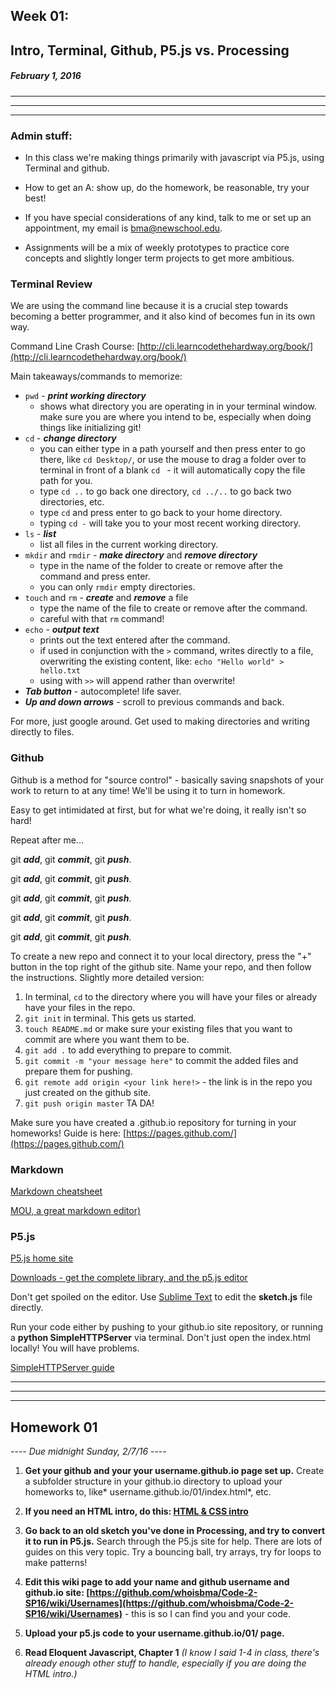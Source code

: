 ## Week 01:

## Intro, Terminal, Github, P5.js vs. Processing

##### February 1, 2016

---
---
---

### Admin stuff:

* In this class we're making things primarily with javascript via P5.js, using Terminal and github.

* How to get an A: show up, do the homework, be reasonable, try your best!

* If you have special considerations of any kind, talk to me or set up an appointment, my email is bma@newschool.edu.

* Assignments will be a mix of weekly prototypes to practice core concepts and slightly longer term projects to get more ambitious.

### Terminal Review

We are using the command line because it is a crucial step towards becoming a better programmer, and it also kind of becomes fun in its own way.

Command Line Crash Course: [http://cli.learncodethehardway.org/book/](http://cli.learncodethehardway.org/book/)

Main takeaways/commands to memorize:

* ```pwd``` - ***print working directory***
	* shows what directory you are operating in in your terminal window. make sure you are where you intend to be, especially when doing things like initializing git!
* ```cd``` - ***change directory***
	* you can either type in a path yourself and then press enter to go there, like ```cd Desktop/```, or use the mouse to drag a folder over to terminal in front of a blank ```cd ``` - it will automatically copy the file path for you.
	* type ```cd ..``` to go back one directory, ```cd ../..``` to go back two directories, etc.
	* type ```cd``` and press enter to go back to your home directory.
	* typing ```cd -``` will take you to your most recent working directory.
* ```ls``` - ***list***
	* list all files in the current working directory.
* ```mkdir``` and ```rmdir``` - ***make directory*** and ***remove directory***
	* type in the name of the folder to create or remove after the command and press enter. 
	* you can only ```rmdir``` empty directories.
* ```touch``` and ```rm``` - ***create*** and ***remove*** a file
	* type the name of the file to create or remove after the command.
	* careful with that ```rm``` command! 
* ```echo``` - ***output text***
	* prints out the text entered after the command.
	* if used in conjunction with the ```>``` command, writes directly to a file, overwriting the existing content, like: ```echo "Hello world" > hello.txt```
	* using with ```>>``` will append rather than overwrite!
* ***Tab button*** - autocomplete! life saver.
* ***Up and down arrows*** - scroll to previous commands and back.
	
For more, just google around. Get used to making directories and writing directly to files. 

### Github

Github is a method for "source control" - basically saving snapshots of your work to return to at any time! We'll be using it to turn in homework.

Easy to get intimidated at first, but for what we're doing, it really isn't so hard! 

Repeat after me... 

git ***add***, git ***commit***, git ***push***.

git ***add***, git ***commit***, git ***push***.

git ***add***, git ***commit***, git ***push***.

git ***add***, git ***commit***, git ***push***.

git ***add***, git ***commit***, git ***push***.

To create a new repo and connect it to your local directory, press the "+" button in the top right of the github site. Name your repo, and then follow the instructions. Slightly more detailed version:

1. In terminal, ```cd``` to the directory where you will have your files or already have your files in the repo.
2. ```git init``` in terminal. This gets us started.
3. ```touch README.md``` or make sure your existing files that you want to commit are where you want them to be. 
4. ```git add .``` to add everything to prepare to commit.
5. ```git commit -m "your message here"``` to commit the added files and prepare them for pushing.
6. ```git remote add origin <your link here!>``` - the link is in the repo you just created on the github site.
7. ```git push origin master``` TA DA!

Make sure you have created a <your username>.github.io repository for turning in your homeworks! Guide is here: [https://pages.github.com/](https://pages.github.com/)

### Markdown

[Markdown cheatsheet](https://github.com/adam-p/markdown-here/wiki/Markdown-Cheatsheet)

[MOU, a great markdown editor)](http://25.io/mou/)

### P5.js

[P5.js home site](http://p5js.org/)

[Downloads - get the complete library, and the p5.js editor](http://p5js.org/download/)

Don't get spoiled on the editor. Use [Sublime Text](https://www.sublimetext.com/) to edit the **sketch.js** file directly.

Run your code either by pushing to your github.io site repository, or running a **python SimpleHTTPServer** via terminal. Don't just open the index.html locally! You will have problems.

[SimpleHTTPServer guide](https://github.com/lmccart/itp-creative-js/wiki/SimpleHTTPServer)

---
---
---

## Homework 01

---- *Due midnight Sunday, 2/7/16* ----

1. **Get your github and your your username.github.io page set up.** Create a subfolder structure in your github.io directory to upload your homeworks to, like* username.github.io/01/index.html*, etc.

2. **If you need an HTML intro, do this: [HTML & CSS intro](https://www.codecademy.com/learn/web)**

3. **Go back to an old sketch you've done in Processing, and try to convert it to run in P5.js.** Search through the P5.js site for help. There are lots of guides on this very topic. Try a bouncing ball, try arrays, try for loops to make patterns!

4. **Edit this wiki page to add your name and github username and github.io site: [https://github.com/whoisbma/Code-2-SP16/wiki/Usernames](https://github.com/whoisbma/Code-2-SP16/wiki/Usernames)** - this is so I can find you and your code.

5. **Upload your p5.js code to your username.github.io/01/ page.**

6. **Read Eloquent Javascript, Chapter 1** *(I know I said 1-4 in class, there's already enough other stuff to handle, especially if you are doing the HTML intro.)*

